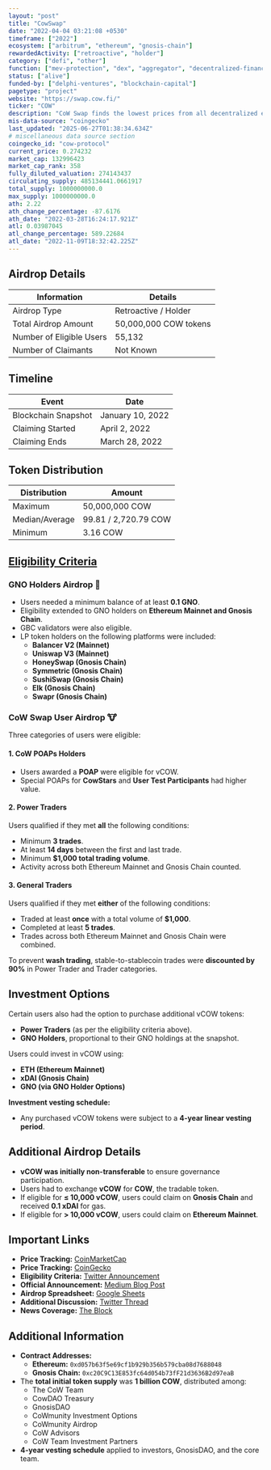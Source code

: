 ```yaml
---
layout: "post"
title: "CowSwap"
date: "2022-04-04 03:21:08 +0530"
timeframe: ["2022"]
ecosystem: ["arbitrum", "ethereum", "gnosis-chain"]
rewardedActivity: ["retroactive", "holder"]
category: ["defi", "other"]
function: ["mev-protection", "dex", "aggregator", "decentralized-finance", "intent"]
status: ["alive"]
funded-by: ["delphi-ventures", "blockchain-capital"]
pagetype: "project"
website: "https://swap.cow.fi/"
ticker: "COW"
description: "CoW Swap finds the lowest prices from all decentralized exchanges and DEX aggregators & saves users more with peer-to-peer trading and protection from MEV."
mis-data-source: "coingecko"
last_updated: "2025-06-27T01:38:34.634Z"
# miscellaneous data source section
coingecko_id: "cow-protocol"
current_price: 0.274232
market_cap: 132996423
market_cap_rank: 358
fully_diluted_valuation: 274143437
circulating_supply: 485134441.0661917
total_supply: 1000000000.0
max_supply: 1000000000.0
ath: 2.22
ath_change_percentage: -87.6176
ath_date: "2022-03-28T16:24:17.921Z"
atl: 0.03987045
atl_change_percentage: 589.22684
atl_date: "2022-11-09T18:32:42.225Z"
---
```


## Airdrop Details

| Information              | Details               |
| ------------------------ | --------------------- |
| Airdrop Type             | Retroactive / Holder  |
| Total Airdrop Amount     | 50,000,000 COW tokens |
| Number of Eligible Users | 55,132                |
| Number of Claimants      | Not Known             |

## Timeline

| Event               | Date             |
| ------------------- | ---------------- |
| Blockchain Snapshot | January 10, 2022 |
| Claiming Started    | April 2, 2022    |
| Claiming Ends       | March 28, 2022   |

## Token Distribution

| Distribution   | Amount               |
| -------------- | -------------------- |
| Maximum        | 50,000,000 COW       |
| Median/Average | 99.81 / 2,720.79 COW |
| Minimum        | 3.16 COW             |

## [Eligibility Criteria](https://twitter.com/CoWSwap/status/1487140241102319622?s=20)

### GNO Holders Airdrop 🦉

- Users needed a minimum balance of at least **0.1 GNO**.
- Eligibility extended to GNO holders on **Ethereum Mainnet and Gnosis Chain**.
- GBC validators were also eligible.
- LP token holders on the following platforms were included:
  - **Balancer V2 (Mainnet)**
  - **Uniswap V3 (Mainnet)**
  - **HoneySwap (Gnosis Chain)**
  - **Symmetric (Gnosis Chain)**
  - **SushiSwap (Gnosis Chain)**
  - **Elk (Gnosis Chain)**
  - **Swapr (Gnosis Chain)**

### CoW Swap User Airdrop 🐮

Three categories of users were eligible:

#### 1. CoW POAPs Holders

- Users awarded a **POAP** were eligible for vCOW.
- Special POAPs for **CowStars** and **User Test Participants** had higher value.

#### 2. Power Traders

Users qualified if they met **all** the following conditions:

- Minimum **3 trades**.
- At least **14 days** between the first and last trade.
- Minimum **$1,000 total trading volume**.
- Activity across both Ethereum Mainnet and Gnosis Chain counted.

#### 3. General Traders

Users qualified if they met **either** of the following conditions:

- Traded at least **once** with a total volume of **$1,000**.
- Completed at least **5 trades**.
- Trades across both Ethereum Mainnet and Gnosis Chain were combined.

To prevent **wash trading**, stable-to-stablecoin trades were **discounted by 90%** in Power Trader and Trader categories.

## Investment Options

Certain users also had the option to purchase additional vCOW tokens:

- **Power Traders** (as per the eligibility criteria above).
- **GNO Holders**, proportional to their GNO holdings at the snapshot.

Users could invest in vCOW using:

- **ETH (Ethereum Mainnet)**
- **xDAI (Gnosis Chain)**
- **GNO (via GNO Holder Options)**

**Investment vesting schedule:**

- Any purchased vCOW tokens were subject to a **4-year linear vesting period**.

## Additional Airdrop Details

- **vCOW was initially non-transferable** to ensure governance participation.
- Users had to exchange **vCOW** for **COW**, the tradable token.
- If eligible for **≤ 10,000 vCOW**, users could claim on **Gnosis Chain** and received **0.1 xDAI** for gas.
- If eligible for **> 10,000 vCOW**, users could claim on **Ethereum Mainnet**.

## Important Links

- **Price Tracking:** [CoinMarketCap](https://coinmarketcap.com/currencies/cow-protocol/)
- **Price Tracking:** [CoinGecko](https://www.coingecko.com/en/coins/cow-protocol/)
- **Eligibility Criteria:** [Twitter Announcement](https://twitter.com/CoWSwap/status/1487140241102319622?s=20)
- **Official Announcement:** [Medium Blog Post](https://cow-protocol.medium.com/cows-together-strong-welcome-vcow-token-to-the-cow-ecosystem-7689c4391373)
- **Airdrop Spreadsheet:** [Google Sheets](https://docs.google.com/spreadsheets/d/1a8R-189LHjXb2_ozBiBF0scYYU8eqDkO9IJcplZPafM/edit#gid=2095434710)
- **Additional Discussion:** [Twitter Thread](https://twitter.com/CoWSwap/status/1496916492335857664)
- **News Coverage:** [The Block](https://www.theblock.co/post/139832/cowswap-unlocks-100-million-airdrop-for-its-early-supporters)

## Additional Information

- **Contract Addresses:**
  - **Ethereum:** `0xd057b63f5e69cf1b929b356b579cba08d7688048`
  - **Gnosis Chain:** `0xc20C9C13E853fc64d054b73fF21d3636B2d97eaB`
- The **total initial token supply** was **1 billion COW**, distributed among:
  - The CoW Team
  - CowDAO Treasury
  - GnosisDAO
  - CoWmunity Investment Options
  - CoWmunity Airdrop
  - CoW Advisors
  - CoW Team Investment Partners
- **4-year vesting schedule** applied to investors, GnosisDAO, and the core team.